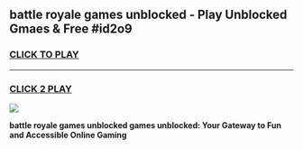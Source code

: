 
## battle royale games unblocked - Play Unblocked Gmaes & Free #id2o9
<h3>
<a href="https://news.freeplayer.one?title=battle_royale_games_unblocked&ref=26F">CLICK TO PLAY</a></h3>
<hr>

<h3>
<a href="https://news.freeplayer.one?title=battle_royale_games_unblocked&ref=26F">CLICK 2 PLAY</a>
  
</h3>

<a href="https://news.freeplayer.one?title=battle_royale_games_unblocked&ref=26F/"><img src="https://clearcache.store/games.png"></a>


**battle royale games unblocked games unblocked: Your Gateway to Fun and Accessible Online Gaming**
